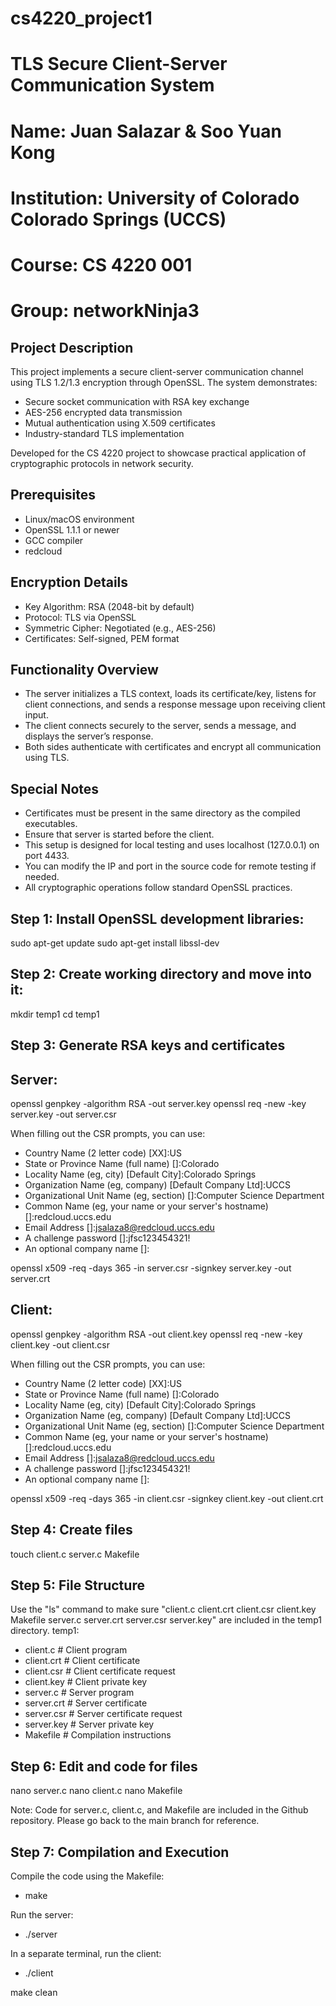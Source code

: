 # cs4220_project1
# TLS Secure Client-Server Communication System

# Name: Juan Salazar & Soo Yuan Kong
# Institution: University of Colorado Colorado Springs (UCCS)
# Course: CS 4220 001
# Group: networkNinja3

## Project Description
This project implements a secure client-server communication channel using TLS 1.2/1.3 encryption through OpenSSL. The system demonstrates:
- Secure socket communication with RSA key exchange
- AES-256 encrypted data transmission
- Mutual authentication using X.509 certificates
- Industry-standard TLS implementation

Developed for the CS 4220 project to showcase practical application of cryptographic protocols in network security.

## Prerequisites
- Linux/macOS environment
- OpenSSL 1.1.1 or newer
- GCC compiler
- redcloud

## Encryption Details
- Key Algorithm: RSA (2048-bit by default)
- Protocol: TLS via OpenSSL
- Symmetric Cipher: Negotiated (e.g., AES-256)
- Certificates: Self-signed, PEM format

## Functionality Overview
- The server initializes a TLS context, loads its certificate/key, listens for client connections, and sends a response message upon receiving client input.
- The client connects securely to the server, sends a message, and displays the server’s response.
- Both sides authenticate with certificates and encrypt all communication using TLS.

## Special Notes
- Certificates must be present in the same directory as the compiled executables.
- Ensure that server is started before the client.
- This setup is designed for local testing and uses localhost (127.0.0.1) on port 4433.
- You can modify the IP and port in the source code for remote testing if needed.
- All cryptographic operations follow standard OpenSSL practices.

## Step 1: Install OpenSSL development libraries:
sudo apt-get update
sudo apt-get install libssl-dev

## Step 2: Create working directory and move into it:
mkdir temp1
cd temp1

## Step 3: Generate RSA keys and certificates
## Server:
openssl genpkey -algorithm RSA -out server.key
openssl req -new -key server.key -out server.csr

When filling out the CSR prompts, you can use:
- Country Name (2 letter code) [XX]:US
- State or Province Name (full name) []:Colorado
- Locality Name (eg, city) [Default City]:Colorado Springs
- Organization Name (eg, company) [Default Company Ltd]:UCCS
- Organizational Unit Name (eg, section) []:Computer Science Department
- Common Name (eg, your name or your server's hostname) []:redcloud.uccs.edu
- Email Address []:jsalaza8@redcloud.uccs.edu
- A challenge password []:jfsc123454321!
- An optional company name []:

openssl x509 -req -days 365 -in server.csr -signkey server.key -out server.crt

## Client:
openssl genpkey -algorithm RSA -out client.key
openssl req -new -key client.key -out client.csr

When filling out the CSR prompts, you can use:
- Country Name (2 letter code) [XX]:US
- State or Province Name (full name) []:Colorado
- Locality Name (eg, city) [Default City]:Colorado Springs
- Organization Name (eg, company) [Default Company Ltd]:UCCS
- Organizational Unit Name (eg, section) []:Computer Science Department
- Common Name (eg, your name or your server's hostname) []:redcloud.uccs.edu
- Email Address []:jsalaza8@redcloud.uccs.edu
- A challenge password []:jfsc123454321!
- An optional company name []:

openssl x509 -req -days 365 -in client.csr -signkey client.key -out client.crt

## Step 4: Create files
touch client.c server.c Makefile

## Step 5: File Structure
Use the "ls" command to make sure "client.c  client.crt  client.csr  client.key  Makefile  server.c  server.crt  server.csr  server.key" are included in the temp1 directory.
temp1:
- client.c           # Client program
- client.crt         # Client certificate
- client.csr         # Client certificate request
- client.key         # Client private key
- server.c           # Server program
- server.crt         # Server certificate
- server.csr         # Server certificate request
- server.key         # Server private key
- Makefile           # Compilation instructions

## Step 6: Edit and code for files
nano server.c
nano client.c
nano Makefile

Note: Code for server.c, client.c, and Makefile are included in the Github repository. Please go back to the main branch for reference.

## Step 7: Compilation and Execution
Compile the code using the Makefile: 
- make
  
Run the server: 
- ./server
  
In a separate terminal, run the client: 
- ./client

make clean
